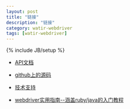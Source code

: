 ```yaml
---
layout: post
title: "链接"
description: "链接"
category: watir-webdriver
tags: [watir-webdriver]
---
```

{% include JB/setup %}
* [API文档]("http://rubydoc.info/gems/watir-webdriver/frames")

* [github上的源码]("https://github.com/watir/watir-webdriver/")

* [技术支持]("http://stackoverflow.com/questions/tagged/watir-webdriver")

* [webdriver实用指南--涵盖ruby/java的入门教程](https://github.com/easonhan007/webdriver_guide/blob/master/README.md)

